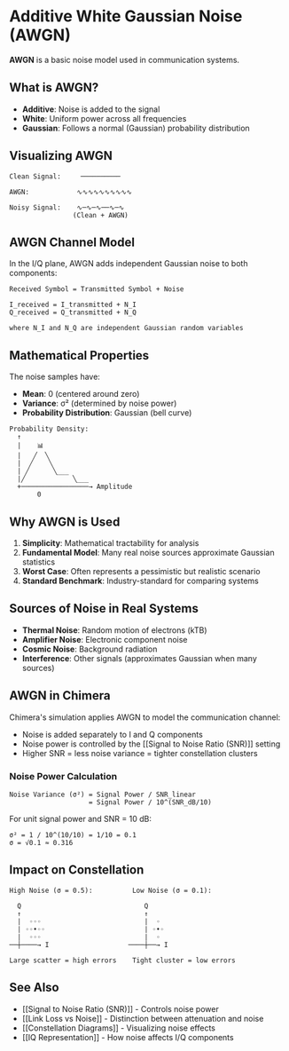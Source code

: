 # Additive White Gaussian Noise (AWGN)

**AWGN** is a basic noise model used in communication systems.

## What is AWGN?

- **Additive**: Noise is added to the signal
- **White**: Uniform power across all frequencies
- **Gaussian**: Follows a normal (Gaussian) probability distribution

## Visualizing AWGN

```
Clean Signal:     ──────────
                         
AWGN:            ∿∿∿∿∿∿∿∿∿∿
                         
Noisy Signal:    ∿─∿─∿──∿─∿
                (Clean + AWGN)
```

## AWGN Channel Model

In the I/Q plane, AWGN adds independent Gaussian noise to both components:

```
Received Symbol = Transmitted Symbol + Noise

I_received = I_transmitted + N_I
Q_received = Q_transmitted + N_Q

where N_I and N_Q are independent Gaussian random variables
```

## Mathematical Properties

The noise samples have:
- **Mean**: 0 (centered around zero)
- **Variance**: σ² (determined by noise power)
- **Probability Distribution**: Gaussian (bell curve)

```
Probability Density:
  ↑
  |    📊
  |   ╱  ╲
  |  ╱    ╲
  | ╱      ╲___
  |╱            ╲___
  +─────────────────→ Amplitude
       0
```

## Why AWGN is Used

1. **Simplicity**: Mathematical tractability for analysis
2. **Fundamental Model**: Many real noise sources approximate Gaussian statistics
3. **Worst Case**: Often represents a pessimistic but realistic scenario
4. **Standard Benchmark**: Industry-standard for comparing systems

## Sources of Noise in Real Systems

- **Thermal Noise**: Random motion of electrons (kTB)
- **Amplifier Noise**: Electronic component noise
- **Cosmic Noise**: Background radiation
- **Interference**: Other signals (approximates Gaussian when many sources)

## AWGN in Chimera

Chimera's simulation applies AWGN to model the communication channel:
- Noise is added separately to I and Q components
- Noise power is controlled by the [[Signal to Noise Ratio (SNR)]] setting
- Higher SNR = less noise variance = tighter constellation clusters

### Noise Power Calculation

```
Noise Variance (σ²) = Signal Power / SNR_linear
                    = Signal Power / 10^(SNR_dB/10)
```

For unit signal power and SNR = 10 dB:
```
σ² = 1 / 10^(10/10) = 1/10 = 0.1
σ = √0.1 ≈ 0.316
```

## Impact on Constellation

```
High Noise (σ = 0.5):          Low Noise (σ = 0.1):
  
  Q                               Q
  ↑                               ↑
  |  ◦◦◦                          |  ◦
  | ◦◦•◦◦                         | ◦•◦
  |  ◦◦◦                          |  ◦
──┼────→ I                    ────┼──→ I

Large scatter = high errors    Tight cluster = low errors
```

## See Also

- [[Signal to Noise Ratio (SNR)]] - Controls noise power
- [[Link Loss vs Noise]] - Distinction between attenuation and noise
- [[Constellation Diagrams]] - Visualizing noise effects
- [[IQ Representation]] - How noise affects I/Q components
